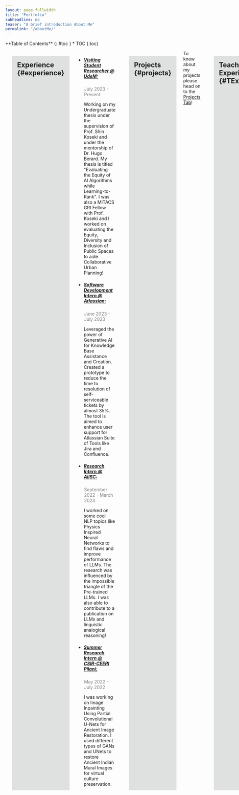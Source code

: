 ```yaml
---
layout: page-fullwidth
title: "Portfolio"
subheadline: no
teaser: "A brief introduction About Me"
permalink: "/aboutMe/"
---
```

<div class="row">
<div class="medium-4 medium-push-8 columns" markdown="1">
<div class="panel radius" markdown="1">
**Table of Contents**
{: #toc }
*  TOC
{:toc}
</div>
</div><!-- /.medium-4.columns -->



<div class="medium-8 medium-pull-4 columns" markdown="1">

___
## Experience {#experience}

<ul>

<li> <h5><u> Visiting Student Researcher @ UdeM:</u></h5> 
<p style="color: grey; margin: 1px;">July 2023 - Present</p>
<p>Working on my Undergraduate thesis under the supervision of Prof. Shin Koseki and under the mentorship of Dr. Hugo Berard. My thesis is titled "Evaluating the Equity of AI Algorithms while Learning-to-Rank". I was also a MITACS GRI Fellow with Prof. Koseki and I worked on evaluating the Equity, Diversity and Inclusion of Public Spaces to aide Collaborative Urban Planning!</p></li>

<li> <h5><u> Software Development Intern @ Atlassian:</u></h5> 
<p style="color: grey; margin: 1px;">June 2023 - July 2023</p>
<p>Leveraged the power of Generative AI for Knowledge Base Assistance and Creation. Created a prototype to reduce the time to resolution of self-serviceable tickets by almost 35%. The tool is aimed to enhance user support for Atlassian Suite of Tools like Jira and Confluence.</p></li>

<li> <h5><u> Research Intern @ AIISC:</u></h5> 
<p style="color: grey; margin: 1px;">September 2022 - March 2023</p>
<p>I worked on some cool NLP topics like Physics Inspired Neural Networks to find flaws and improve performance of LLMs. The research was influenced by the impossible triangle of the Pre-trained LLMs. I was also able to contribute to a publication on LLMs and linguistic analogical reasoning!</p></li>

<li> <h5><u> Summer Research Intern @ CSIR-CEERI Pilani:</u></h5> 
<p style="color: grey; margin: 1px;">May 2022 - July 2022</p>
<p>I was working on Image Inpainting Using Partial Convolutional U-Nets for Ancient Image Restoration. I used different types of GANs and UNets to restore Ancient Indian Mural Images for virtual culture preservation.</p></li>
</ul>

---
## Projects   {#projects}

To know about my projects please head on to the [Projects Tab](/projects/)!

---
## Teaching Experience {#TExp}

<ul>

<li>
<h6> CS F425 - Deep Learning </h6>
<p style="color: grey; margin: 2px;">January 2024 - May 2024</p>
</li>

<li>
<h6> CS F211 - Data Structures and Algorithms </h6>
<p style="color: grey; margin: 2px;">January 2023 - May 2023</p>
</li>


<li>
<h6> CS F214 - Logic in Computer Science </h6>
<p style="color: grey; margin: 2px;">July 2022 - December 2022</p>
</li>

</ul>

---
## Technological Proficiency {#TProf}

<ul>

<li>
<emp><b> Programming Languages: </b></emp> Python | C/C++ | Java | SQL
</li>

<li>
<emp><b> Python Modules: </b></emp> TensorFlow | Keras | PyTorch | PyTorch Lightning | Scikit-learn | Numpy | Matplotlib | BeautifulSoup | PIL-Image | OpenCV
</li>

<li>
<emp><b> Software: </b></emp> MATLAB
</li>

<li>
<emp><b> Operating Systems: </b></emp> Windows | Linux (Ubuntu) | MacOS (Unix)
</li>

</ul>

---
## Education {#education}

<ul>
<li> <h5><u> BITS Pilani, Goa Campus (Goa, India):</u></h5> 
<h6>B.E.Computer Science with a minor in Data Science</h6>
<p style="color: grey; margin: 2px;">2020 - Present (Expected 2024)</p>
</li>

<li> <h5><u> Late P.B. Jog Junior College of Science and Commerce (Maharashtra, India):</u></h5> 
<h6>Maharashtra State Board of Higher Secondary Education (HSC)</h6>
<p style="color: grey; margin: 2px;">2019 - 2020</p>
</li>

<li> <h5><u> A.V.E.M.H.S (Maharashtra, India):</u></h5> 
<h6>Maharashtra State Board of Secondary Education (SSC)</h6>
<p style="color: grey; margin: 2px;">2017 - 2018</p>
</li>

</ul>

---
## Positions of Responsibilities {#PORs}

<ul>

<li> <h5><u> Treasurer and Publicity & Design Head</u></h5> 
<h6>Nirmaan Goa Chapter</h6>
<p style="color: grey; margin: 2px;">March 2022 - April 2023</p>
</li>

</ul>

---
## Certifications {#certi}

<ul>

<li> <h5><u> Building Transfomer-Based Natural Language Processing Applications</u></h5> 
<h6>Nvidia Deep Learning Institute</h6>
<!-- <p style="color: grey; margin: 2px;">March 2022-Present</p> -->
Learnt about ONNX and TensorRT models for optimized GPU training of a language model based on BERT feature extractor and used it for different NLP tasks.
</li>

</ul>

---
## Volunteer Experience {#VExp}

<ul>

<li>
<p style="color: grey; margin: 2px;">December 2021 - May 2022</p> 
<p> Mentored juniors through the <i>Academic Assistance Program 2021-2022</i> for the course Engineering Graphics </p> 
</li>

<li>
<p style="color: grey; margin: 2px;">November 2020 - April 2022</p>
<p> Tutoring and mentoring students from 5<sup>th</sup> standard from the urban slums near our university campus </p>
</li>

</ul>

---
## Awards {#awards}

<ul>
<li> 
    <p style="color: grey; margin: 2px;"> July 2023 </p>
    <p>MITACS Globalink Research Fellowship - One of the top 10% applicants to be selected for fully funded research internship in partner Canadian Institutes</p>
</li>

<li> 
    <p style="color: grey; margin: 2px;">2021</p>
    <p>First Place on private Leader board in ML Hackathon during CTE TechWeekend 2021 amongst all majors and years.</p>
</li>

<li>
    <p style="color: grey; margin: 2px;">August 2017</p> 
    <p>I was part of a 7 student team from India at the first Asien-Pazifik-Deutscholympiade (APDO) (Asia Pacific German Language Olympics) organised by GOETHE-INSTITUT</p>
</li>

</ul>

---
## Relevant Electives Completed {#subjects}

<p>
Machine Learning (BITS F464) | Deep Learning (CS F425) | Reinforcement Learning (CS F317) | Foundations of Data Science(CS F320) | Applied Statistical Methods(MATH F432) | Operating Systems(CS F372) | Theory of Computation(CS F351) | Computer Networks (CS F303) | Compiler Construction (CS F363) | Computer Architecture(CS F342) | Design and Analysis of Algorithms (CS F364) | Principles of Programming Languages(CS F301) | Data Structures & Algorithms(CS F211) | Logic in Computer Science(CS  F214) | Database Systems(CS F212) | Object Oriented Programming(CS F213) | Discrete Structures for Computer Science(CS F222) | Microprocessors and Interfacing(CS F241) | Digital Design(CS F215)
</p>


</div><!--/.medium-8.columns-->
</div><!-- /.row -->


<style>
    h2{
        padding:1rem;
        background-color: #dfe0e0;

    }
</style>